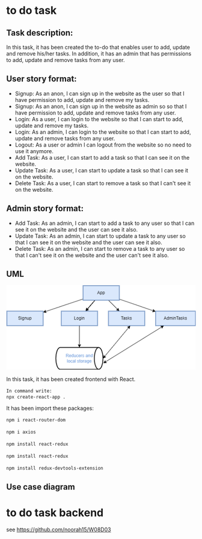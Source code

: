 # to do task

## Task description:

In this task, it has been created the to-do that enables user to add, update and remove his/her tasks. In addition, it has an admin that has permissions to add, update and remove tasks from any user.

## User story format:

- Signup: As an anon, I can sign up in the website as the user so that I have permission to add, update and remove my tasks.
- Signup: As an anon, I can sign up in the website as admin so so that I have permission to add, update and remove tasks from any user.
- Login: As a user, I can login to the website so that I can start to add, update and remove my tasks.
- Login: As an admin, I can login to the website so that I can start to add, update and remove tasks from any user.
- Logout: As a user or admin I can logout from the website so no need to use it anymore.
- Add Task: As a user, I can start to add a task so that I can see it on the website.
- Update Task: As a user, I can start to update a task so that I can see it on the website.
- Delete Task: As a user, I can start to remove a task so that I can't see it on the website.

## Admin story format:

- Add Task: As an admin, I can start to add a task to any user so that I can see it on the website and the user can see it also.
- Update Task: As an admin, I can start to update a task to any user so that I can see it on the website and the user can see it also.
- Delete Task: As an admin, I can start to remove a task to any user so that I can't see it on the website and the user can't see it also.

## UML

![Untitled%20Diagram.drawio1 img](https://github.com/noorah15/w09d03/blob/main/Untitled%20Diagram.drawio1.png)

In this task, it has been created frontend with React.

    In command write:
    npx create-react-app .

It has been import these packages:

    npm i react-router-dom

    npm i axios

    npm install react-redux

    npm install react-redux

    npm install redux-devtools-extension

## Use case diagram

# to do task backend

see https://github.com/noorah15/W08D03
